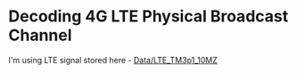 # Decoding 4G LTE Physical Broadcast Channel
I'm using LTE signal stored here - [Data/LTE_TM3p1_10MZ](Data/LTE_TM3p1_10MZ_18p22dBFS.txt)
